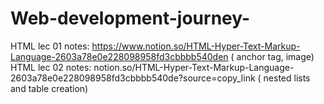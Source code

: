 ﻿# Web-development-journey-
HTML lec 01 notes: https://www.notion.so/HTML-Hyper-Text-Markup-Language-2603a78e0e228098958fd3cbbbb540den ( anchor tag, image)
HTML lec 02 notes: notion.so/HTML-Hyper-Text-Markup-Language-2603a78e0e228098958fd3cbbbb540de?source=copy_link 
( nested lists and table creation) 

